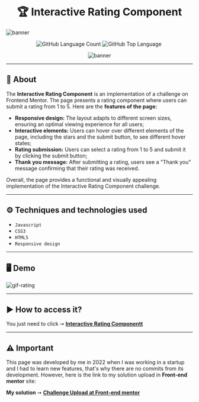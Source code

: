 <h1 align="center"> 🏆 Interactive Rating Component  </h1>

![banner](https://github.com/salvedojuliao/page_interactive-rating-component/assets/44206400/8c7d8f9d-6ef2-41cf-9839-8e702ace38db)

<p align="center">
<img alt="GitHub Language Count" src="https://img.shields.io/github/languages/count/salvedojuliao/page_interactive-rating-component" />
<img alt="GitHub Top Language" src="https://img.shields.io/github/languages/top/salvedojuliao/page_interactive-rating-component" />
<img alt="" src="https://img.shields.io/github/repo-size/salvedojuliao/page_interactive-rating-component" />
</p>

<p align="center">
 <img alt="banner" align="center" src="http://img.shields.io/static/v1?label=STATUS&message=%20FINISHED&color=GREEN&style=for-the-badge" />
</p>

***

## 📌 About 

The **Interactive Rating Component** is an implementation of a challenge on Frontend Mentor. The page presents a rating component where users can submit a rating from 1 to 5. Here are the **features of the page:**

- **Responsive design:** The layout adapts to different screen sizes, ensuring an optimal viewing experience for all users;
- **Interactive elements:** Users can hover over different elements of the page, including the stars and the submit button, to see different hover states;
- **Rating submission:** Users can select a rating from 1 to 5 and submit it by clicking the submit button;
- **Thank you message:** After submitting a rating, users see a "Thank you" message confirming that their rating was received.

Overall, the page provides a functional and visually appealing implementation of the Interactive Rating Component challenge.

***

## ⚙️ Techniques and technologies used
- ``Javascript``
- ``CSS3``
- ``HTML5``
- ``Responsive design``

***

## 🖥️ Demo  

![gif-rating](https://github.com/salvedojuliao/page_interactive-rating-component/assets/44206400/530865f3-1676-47c3-ac43-26d2926b74a5)


***

## ▶️ How to access it?
You just need to click ➙ <b><a href="https://salvedojuliao.github.io/page_interactive-rating-component/"> Interactive Rating Componentt </a></b>

***

## ⚠️ Important
This page was developed by me in 2022 when I was working in a startup and I had to learn new features, that's why there are no commits from its development. However, here is the link to
my solution upload in **Front-end mentor** site:

**My solution** ➙ <b><a href="https://www.frontendmentor.io/solutions/responsive-interactive-rating-component-main-using-css-html-and-js-fmIa4Vt_n8"> Challenge Upload at Front-end mentor </a></b>
